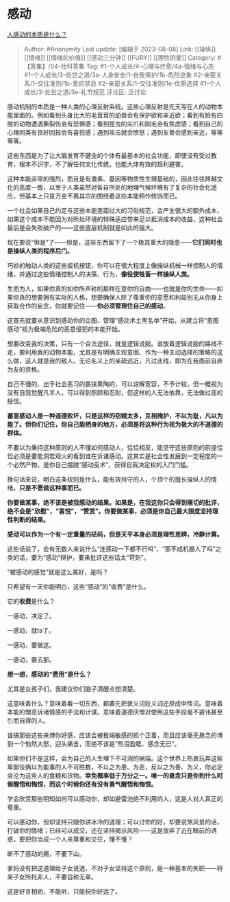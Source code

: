 # 感动
[人感动的本质是什么？](https://www.zhihu.com/question/339685248/answer/2594432710)

> Author: #Anonymity
> Last update: [编辑于 2023-08-08]
> Link: [[操纵]] [[情绪]] [[情绪的价值]] [[感动三分钟]] [[FURY]] [[理性的爱]]
> Category: #【答集】/04-社科答集
> Tag: #1-个人成长/4-心理与疗愈/4a-情绪与心态 #1-个人成长/3-处世之道/3a-人身安全/1-自我保护/1b-危险迹象 #2-亲密关系/1-交往准则/1b-爱的禁忌 #2-亲密关系/1-交往准则/1e-优质选择 #1-个人成长/3-处世之道/3e-礼节规范
> 评论区:
> 泛讨论:

感动机制的本质是一种人类的心理反射系统。这些心理反射是先天写在人的动物本能里面的。例如看到头身比大的毛茸茸的幼兽会有保护欲和亲近欲；看到有脸有四肢的动物遭遇撕裂伤会有恐惧感；看到昆虫的尖爪和刚毛会有焦虑感；看到自己的心理同类有良好回报会有喜悦感；遇到攻击就会愤怒；遇到友善会感到亲近，等等等等。

这些东西是为了让大脑发育不健全的个体有最基本的社会功能，即使没有受过教育，根本不识字，不了解任何文化传统，也能大体有效的趋利避害。

这种本能非常的强烈，而且是有激素、基因等物质性生理基础的，因此往往跨越文化的高度一致，以至于人类虽然对各自所处的地理气候环境有了复杂的社会化适应，但基本上只是万变不离其宗的围绕着这些本能稍作修饰而已。

一个社会如果自己约定与这些本能差距过大的习俗规范，会产生很大的额外成本，如果这个成本不能因为对所处环境的特殊适应带来足以抵消成本的收益，这种社会最后是会失败破产的——这些底层机制就是如此的强大。

现在要说“但是”了——但是，这些东西留下了一个极其重大的隐患——**它们同时也是操纵人类的程序后门。**

巧妙的触动人类的这些扳机按钮，你可以在很大程度上像操纵机械一样控制人的情绪，并通过这些情绪控制人的决策、行为，**像役使牲畜一样操纵人类。**

生而为人，如果你真的如你所声称的那样在意你的自由——也就是你的生命——如果你真的想要拥有实际的人格，想要确保人除了尊重你的意愿和利益别无从你身上获取合作的妄念，你就要记住——**你必须管理住自己的感动**。

这首先就要从意识到感动你的企图、管理“感动术士黑名单”开始，从建立将“意图感动”视为极端危险的恶意侵犯的本能开始。

想要改变我的决策，只有一个合法途径，就是逻辑说服。谁放着逻辑说服的路线不走，要利用我的动物本能，尤其是有明确主观意图、作为一种主动选择的策略的这么做，这人就是我的敌人。无论名义上的亲疏远近，凡过此线，即为在我面前自弃为友的资格。

自己不懂的、出于社会恶习的裹挟熏陶的，可以谅解宽容，不予计较，但一概视为没有自我觉醒凡半人，可以得到照顾和忍耐，但这样的人无法依靠，无法做过高的授信。

**蓄意感动人是一种道德败坏，只是这样的窃贼太多，互相掩护，不以为耻，凡以为能了。但你们记住，你自己能栖身的地方，必须是将这种行为视为极大的不道德的群体。**

不要以为秉持这种原则的人不懂如何感动人，恰恰相反，能坚守这些原则的前提恰恰必须是要能洞若观火的看到谁在诉诸感动。这其实是社会性发展到一定程度的一个必然产物。是你自己摆脱“感动巫术”，获得自我决定权的入门门槛。

换句话来说，明白这条规则是什么，能有效持守的人，个顶个的擅长操纵人的情绪。**只是不愿做这种事而已。**

**你要做某事，绝不该是被我感动的结果。如果是，在我这你只会得到痛切的批评，绝不会是“欣慰”，“喜悦”，“赞赏”。你要做某事，必须是你自己最大限度坚持理性判断的结果。**

**感动可以作为一个有一定重量的砝码，但是天平本身必须是理性思辨，冷静计算。**

这些话说了，会有无数人来说什么“连感动一下都不行吗”、“那不成机器人了吗”之类的话，要为“感动”辩护，要来批评这些话太“苛刻”。

“被感动的感觉”就是这么美好，是吗？

只希望有一天你能明白，这些“感动”的“收费”是什么。

它的**收费**是什么？

一感动，决定了。

一感动，就ta了。

一感动，要做这。

一感动，要去那。

**想一想，感动的“费用”是什么？**

尤其是女孩子们，我建议你们脑子清醒点想清楚。

这意味着什么？意味着看一切东西，都要先把褒义词贬义词还原成中性词。意味着本能的憎恶诉诸情感的手法和计谋。意味着道德厌憎对使用这些手段毫不避讳甚至引而自得的人。

谁搞那些这些来博你好感，应该会被极端敏感的抓个正着，而且应该毫无悬念的博到一个勃然大怒，迎头痛击，而绝不该是“热泪盈眶、感念无已”。

如果你们不是这样，会为自己的人生埋下不可测的祸端。这个世界上热衷玩弄这些卑鄙伎俩以为能事的人不可胜数，不以之为患、为恶，反以之为善、为义，你必定会沦为这些人的食粮和货物。**幸免概率低于万分之一。唯一的悬念只是你到什么时候醒悟和悔恨，而这个时候你还有没有勇气醒悟和悔恨。**

学会欣赏那些明知如何可以感动你，却如避雷池绝不利用的人，这是人对人真正的尊重。

可以感动你，但却坚持只跟你讲冰冷的道理；可以讨你的好，却要说煞风景的话，打破你的情绪；已经可以成交，还在坚持揭示风险——这是放弃了近在眼前的诱惑，要把你当成一个人来尊重和交往，懂不懂？

断不了感动的瘾，不要下山。

爹妈没有把这道理给子女说透，不对子女坚持这个原则，是一种基本的失职——将来子女所托非人，不要自称无辜。

这是好言相劝，不能听，只能祝你好运了。
